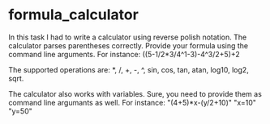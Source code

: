 # formula_calculator

In this task I had to write a calculator using reverse polish notation.
The calculator parses parentheses correctly.
Provide your formula using the command line arguments. For instance: ((5-1/2*3/4^1-3)-4^3/2+5)+2

The supported operations are: *, /, +, -, ^, sin, cos, tan, atan, log10, log2, sqrt.

The calculator also works with variables. Sure, you need to provide them as command line argumants as well.
For instance: "(4+5)*x-(y/2+10)" "x=10" "y=50"
